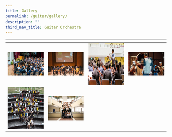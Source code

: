 ```yaml
---
title: Gallery
permalink: /guitar/gallery/
description: ""
third_nav_title: Guitar Orchestra
---
```

<table>
<thead>
  <tr>
    <th style="width:200px"></th>
    <th style="width:200px"></th>
    <th style="width:200px"></th>
		<th style="width:200px"></th>
  </tr>
</thead>
<tbody>
  <tr>
    <td style ="text-align:center"><a href="/images/guitar%201.jpeg"> <img src="/images/guitar%201.jpeg" style="width:200px"></a></td>
    <td style ="text-align:center"><a href="/images/guitar%202.jpeg"> <img src="/images/guitar%202.jpeg" style="width:200px"></a></td>
    <td style ="text-align:center"><a href="/images/guitar%203.jpeg"> <img src="/images/guitar%203.jpeg" style="width:200px; height: 130px"></a></td>
    <td style ="text-align:center"><a href="/images/indep%204.jpeg"> <img src="/images/indep%204.jpeg" style="width:200px"></a></td>
  </tr>
   <tr>
    <td style ="text-align:center"><a href="/images/guitar%205.jpeg"> <img src="/images/guitar%205.jpeg" style="width:200px; height: 130px"></a></td>
    <td style ="text-align:center"><a href="/images/guitar%206.jpeg"> <img src="/images/guitar%206.jpeg" style="width:200px"></a></td>
	</tr>
</tbody>
</table>
